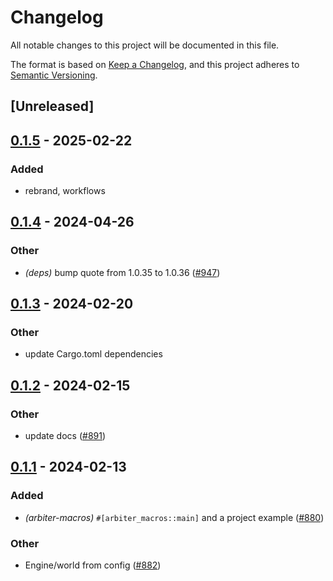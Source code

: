 # Changelog
All notable changes to this project will be documented in this file.

The format is based on [Keep a Changelog](https://keepachangelog.com/en/1.0.0/),
and this project adheres to [Semantic Versioning](https://semver.org/spec/v2.0.0.html).

## [Unreleased]

## [0.1.5](https://github.com/natebolam/arbiter/compare/arbiter-macros-v0.1.4...arbiter-macros-v0.1.5) - 2025-02-22

### Added
- rebrand, workflows

## [0.1.4](https://github.com/anthias-labs/arbiter/compare/arbiter-macros-v0.1.3...arbiter-macros-v0.1.4) - 2024-04-26

### Other
- *(deps)* bump quote from 1.0.35 to 1.0.36 ([#947](https://github.com/anthias-labs/arbiter/pull/947))

## [0.1.3](https://github.com/anthias-labs/arbiter/compare/arbiter-macros-v0.1.2...arbiter-macros-v0.1.3) - 2024-02-20

### Other
- update Cargo.toml dependencies

## [0.1.2](https://github.com/anthias-labs/arbiter/compare/arbiter-macros-v0.1.1...arbiter-macros-v0.1.2) - 2024-02-15

### Other
- update docs ([#891](https://github.com/anthias-labs/arbiter/pull/891))

## [0.1.1](https://github.com/anthias-labs/arbiter/compare/arbiter-macros-v0.1.0...arbiter-macros-v0.1.1) - 2024-02-13

### Added
- *(arbiter-macros)* `#[arbiter_macros::main]` and a project example ([#880](https://github.com/anthias-labs/arbiter/pull/880))

### Other
- Engine/world from config ([#882](https://github.com/anthias-labs/arbiter/pull/882))
